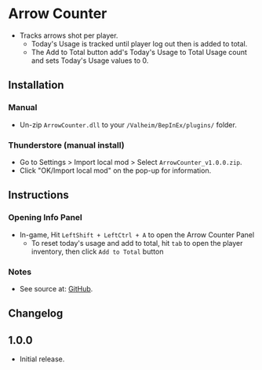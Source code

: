 # Arrow Counter

  * Tracks arrows shot per player.
    * Today's Usage is tracked until player log out then is added to total.
    * The Add to Total button add's Today's Usage to Total Usage count and sets Today's Usage values to 0.

## Installation

### Manual

  * Un-zip `ArrowCounter.dll` to your `/Valheim/BepInEx/plugins/` folder.

### Thunderstore (manual install)

  * Go to Settings > Import local mod > Select `ArrowCounter_v1.0.0.zip`.
  * Click "OK/Import local mod" on the pop-up for information.

## Instructions

### Opening Info Panel

  * In-game, Hit `LeftShift + LeftCtrl + A` to open the Arrow Counter Panel
    * To reset today's usage and add to total, hit `tab` to open the player inventory, then click `Add to Total` button

 ### Notes

  * See source at: [GitHub](https://github.com/BruceOfTheBow/ArrowCounter).
## Changelog

## 1.0.0

  * Initial release.
